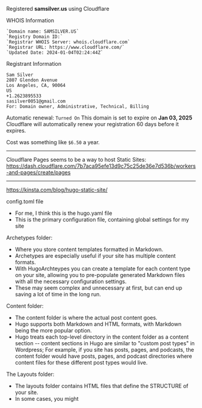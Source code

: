 
Registered **samsilver.us** using Cloudflare 

WHOIS Information
```
`Domain name: SAMSILVER.US`
`Registry Domain ID:`
`Registrar WHOIS Server: whois.cloudflare.com`
`Registrar URL: https://www.cloudflare.com/`
`Updated Date: 2024-01-04T02:24:44Z`
```

Registrant Information
```
Sam Silver
2807 Glendon Avenue
Los Angeles, CA, 90064
US
+1.2623895533
sasilver0051@gmail.com
For: Domain owner, Administrative, Technical, Billing

```

Automatic renewal: `Turned On`
This domain is set to expire on **Jan 03, 2025**
Cloudflare will automatically renew your registration 60 days before it expires.

Cost was something like `$6.50` a year.

----

Cloudflare Pages seems to be a way to host Static Sites: 
https://dash.cloudflare.com/7b7aca95efe13d9c75c25de36e7d536b/workers-and-pages/create/pages

-----
https://kinsta.com/blog/hugo-static-site/

config.toml file
- For me, I think this is the hugo.yaml file
- This is the primary configuration file, containing global settings for my site

Archetypes folder:
- Where you store content templates formatted in Markdown.
- Archetypes are especially useful if your site has multiple content formats.
- With HugoArchteypes you can create a template for each content type on your site, allowing you to pre-populate generated Markdown files with all the necessary configuration settings.
- These may seem complex and unnecessary at first, but can end up saving a lot of time in the long run.

Content folder:
- The content folder is where the actual post content goes.
- Hugo supports both Markdown and HTML formats, with Markdown being the more popular option.
- Hugo treats each top-level directory in the content folder as a content section -- content sections in Hugo are similar to "custom post types" in Wordpress; For example, if you site has posts, pages, and podcasts, the content folder would have posts, pages, and podcast directories where content files for these different post types would live.

The Layouts folder:
- The layouts folder contains HTML files that define the STRUCTURE of your site.
- In some cases, you might 






